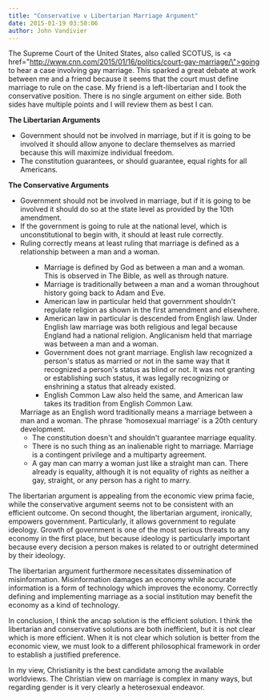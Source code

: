 ```yaml
---
title: "Conservative v Libertarian Marriage Argument"
date: 2015-01-19 03:50:06
author: John Vandivier
---
```




The Supreme Court of the United States, also called SCOTUS, is <a href=\"http://www.cnn.com/2015/01/16/politics/court-gay-marriage/\">going to hear a case involving gay marriage</a>. This sparked a great debate at work between me and a friend because it seems that the court must define marriage to rule on the case. My friend is a left-libertarian and I took the conservative position. There is no single argument on either side. Both sides have multiple points and I will review them as best I can.
<p style=\"text-align: center;\"><strong>The Libertarian Arguments</strong></p>

<ul>
	<li style=\"text-align: left;\">Government should not be involved in marriage, but if it is going to be involved it should allow anyone to declare themselves as married because this will maximize individual freedom.</li>
	<li style=\"text-align: left;\">The constitution guarantees, or should guarantee, equal rights for all Americans.</li>
</ul>
<p style=\"text-align: center;\"><strong>The Conservative Arguments</strong></p>

<ul>
	<li style=\"text-align: left;\">Government should not be involved in marriage, but if it is going to be involved it should do so at the state level as provided by the 10th amendment.</li>
	<li style=\"text-align: left;\">If the government is going to rule at the national level, which is unconstitutional to begin with, it should at least rule correctly.</li>
	<li style=\"text-align: left;\">Ruling correctly means at least ruling that marriage is defined as a relationship between a man and a woman.
<ul>
<ul>
	<li style=\"text-align: left;\">Marriage is defined by God as between a man and a woman. This is observed in The Bible, as well as through nature.</li>
	<li style=\"text-align: left;\">Marriage is traditionally between a man and a woman throughout history going back to Adam and Eve.</li>
	<li style=\"text-align: left;\">American law in particular held that government shouldn't regulate religion as shown in the first amendment and elsewhere.</li>
	<li style=\"text-align: left;\">American law in particular is descended from English law. Under English law marriage was both religious and legal because England had a national religion. Anglicanism held that marriage was between a man and a woman.</li>
	<li style=\"text-align: left;\">Government does not grant marriage. English law recognized a person's status as married or not in the same way that it recognized a person's status as blind or not. It was not granting or establishing such status, it was legally recognizing or enshrining a status that already existed.</li>
	<li style=\"text-align: left;\">English Common Law also held the same, and American law takes its tradition from English Common Law.</li>
</ul>
</ul>
Marriage as an English word traditionally means a marriage between a man and a woman. The phrase 'homosexual marriage' is a 20th century development.
<ul>
	<li style=\"text-align: left;\">The constitution doesn't and shouldn't guarantee marriage equality.</li>
	<li style=\"text-align: left;\">There is no such thing as an inalienable right to marriage. Marriage is a contingent privilege and a multiparty agreement.</li>
	<li style=\"text-align: left;\">A gay man can marry a woman just like a straight man can. There already is equality, although it is not equality of rights as neither a gay, straight, or any person has a right to marry.</li>
</ul>
</li>
</ul>
The libertarian argument is appealing from the economic view prima facie, while the conservative argument seems not to be consistent with an efficient outcome. On second thought, the libertarian argument, ironically, empowers government. Particularly, it allows government to regulate ideology. Growth of government is one of the most serious threats to any economy in the first place, but because ideology is particularly important because every decision a person makes is related to or outright determined by their ideology.

The libertarian argument furthermore necessitates dissemination of misinformation. Misinformation damages an economy while accurate information is a form of technology which improves the economy. Correctly defining and implementing marriage as a social institution may benefit the economy as a kind of technology.

In conclusion, I think the ancap solution is the efficient solution. I think the libertarian and conservative solutions are both inefficient, but it is not clear which is more efficient. When it is not clear which solution is better from the economic view, we must look to a different philosophical framework in order to establish a justified preference.

In my view, Christianity is the best candidate among the available worldviews. The Christian view on marriage is complex in many ways, but regarding gender is it very clearly a heterosexual endeavor.